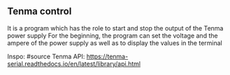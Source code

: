 ## Tenma control 

It is a program which has the role to start and stop the output of the Tenma power supply 
For the beginning, the program can set the voltage and the ampere of the power supply as well as to display the values in the terminal

Inspo:
#source Tenma API: https://tenma-serial.readthedocs.io/en/latest/library/api.html
